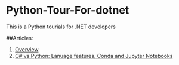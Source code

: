 # Python-Tour-For-dotnet
This is a Python tourials for .NET developers 

##Articles:
1. [Overview](https://www.cnblogs.com/mantgh/p/13200398.html)
2. [C# vs Python: Lanuage features, Conda and Jupyter Notebooks](https://www.cnblogs.com/mantgh/p/13232252.html)
